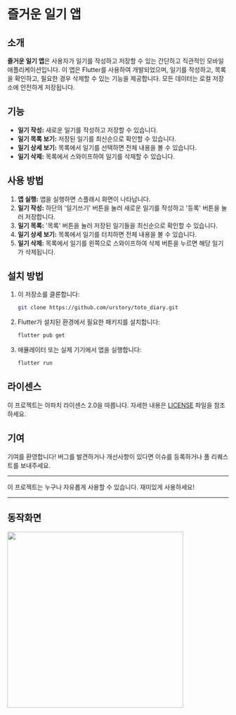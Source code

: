 # 즐거운 일기 앱

## 소개

**즐거운 일기 앱**은 사용자가 일기를 작성하고 저장할 수 있는 간단하고 직관적인 모바일 애플리케이션입니다. 이 앱은 Flutter를 사용하여 개발되었으며, 일기를 작성하고, 목록을 확인하고, 필요한 경우 삭제할 수 있는 기능을 제공합니다. 모든 데이터는 로컬 저장소에 안전하게 저장됩니다.

## 기능

- **일기 작성:** 새로운 일기를 작성하고 저장할 수 있습니다.
- **일기 목록 보기:** 저장된 일기를 최신순으로 확인할 수 있습니다.
- **일기 상세 보기:** 목록에서 일기를 선택하면 전체 내용을 볼 수 있습니다.
- **일기 삭제:** 목록에서 스와이프하여 일기를 삭제할 수 있습니다.

## 사용 방법

1. **앱 실행:** 앱을 실행하면 스플래시 화면이 나타납니다.
2. **일기 작성:** 하단의 '일기쓰기' 버튼을 눌러 새로운 일기를 작성하고 '등록' 버튼을 눌러 저장합니다.
3. **일기 목록:** '목록' 버튼을 눌러 저장된 일기들을 최신순으로 확인할 수 있습니다.
4. **일기 상세 보기:** 목록에서 일기를 터치하면 전체 내용을 볼 수 있습니다.
5. **일기 삭제:** 목록에서 일기를 왼쪽으로 스와이프하여 삭제 버튼을 누르면 해당 일기가 삭제됩니다.

## 설치 방법

1. 이 저장소를 클론합니다:
   ```sh
   git clone https://github.com/urstory/toto_diary.git
   ```
2. Flutter가 설치된 환경에서 필요한 패키지를 설치합니다:
   ```sh
   flutter pub get
   ```
3. 애뮬레이터 또는 실제 기기에서 앱을 실행합니다:
   ```sh
   flutter run
   ```

## 라이센스

이 프로젝트는 아파치 라이센스 2.0을 따릅니다. 자세한 내용은 [LICENSE](LICENSE) 파일을 참조하세요.

## 기여

기여를 환영합니다! 버그를 발견하거나 개선사항이 있다면 이슈를 등록하거나 풀 리퀘스트를 보내주세요.

---

이 프로젝트는 누구나 자유롭게 사용할 수 있습니다. 재미있게 사용하세요!

---

## 동작화면

<img src="./즐거운일기.gif" width="400">
